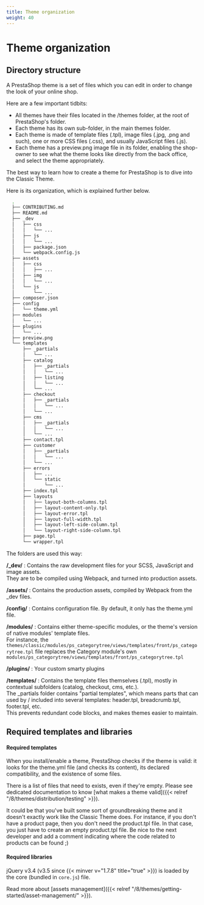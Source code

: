 ```yaml
---
title: Theme organization
weight: 40
---
```


# Theme organization

## Directory structure

A PrestaShop theme is a set of files which you can edit in order to change the look of your online shop.

Here are a few important tidbits:

- All themes have their files located in the /themes folder, at the root of PrestaShop's folder.
- Each theme has its own sub-folder, in the main themes folder.
- Each theme is made of template files (.tpl), image files (.jpg, .png and such), one or more CSS files (.css), and usually JavaScript files (.js).
- Each theme has a preview.png image file in its folder, enabling the shop-owner to see what the theme looks like directly from the back office, and select the theme appropriately.

The best way to learn how to create a theme for PrestaShop is to dive into the Classic Theme.

Here is its organization, which is explained further below.

```bash
  .
  ├── CONTRIBUTING.md
  ├── README.md
  ├── _dev
  │   ├── css
  │   │   └── ...
  │   ├── js
  │   │   └── ...
  │   ├── package.json
  │   └── webpack.config.js
  ├── assets
  │   ├── css
  │   │   ├── ...
  │   ├── img
  │   │   └── ...
  │   └── js
  │       └── ...
  ├── composer.json
  ├── config
  │   └── theme.yml
  ├── modules
  │   └── ...
  ├── plugins
  │   └── ...
  ├── preview.png
  └── templates
      ├── _partials
      │   └── ...
      ├── catalog
      │   ├── _partials
      │   │   └── ...
      │   ├── listing
      │   │   └── ...
      │   └── ...
      ├── checkout
      │   ├── _partials
      │   │   └── ...
      │   └── ...
      ├── cms
      │   ├── _partials
      │   │   └── ...
      │   └── ...
      ├── contact.tpl
      ├── customer
      │   ├── _partials
      │   │   └── ...
      │   └── ...
      ├── errors
      │   ├── ...
      │   └── static
      │       └── ...
      ├── index.tpl
      ├── layouts
      │   ├── layout-both-columns.tpl
      │   ├── layout-content-only.tpl
      │   ├── layout-error.tpl
      │   ├── layout-full-width.tpl
      │   ├── layout-left-side-column.tpl
      │   └── layout-right-side-column.tpl
      ├── page.tpl
      └── wrapper.tpl
```

The folders are used this way:

**/_dev/**
: Contains the raw development files for your SCSS, JavaScript and image assets.  
  They are to be compiled using Webpack, and turned into production assets.

**/assets/**
: Contains the production assets, compiled by Webpack from the _dev files.

**/config/**
: Contains configuration file. By default, it only has the theme.yml file.

**/modules/**
: Contains either theme-specific modules, or the theme's version of native modules' template files.  
  For instance, the `themes/classic/modules/ps_categorytree/views/templates/front/ps_categorytree.tpl` file replaces the Category module's own `modules/ps_categorytree/views/templates/front/ps_categorytree.tpl`

**/plugins/**
: Your custom smarty plugins

**/templates/**
: Contains the template files themselves (.tpl), mostly in contextual subfolders (catalog, checkout, cms, etc.).  
  The _partials folder contains "partial templates", which means parts
  that can used by / included into several templates: header.tpl, breadcrumb.tpl, footer.tpl, etc.  
  This prevents redundant code blocks, and makes themes easier to maintain.


## Required templates and libraries

#### Required templates

When you install/enable a theme, PrestaShop checks if the theme is valid: it looks for the theme.yml file
(and checks its content), its declared compatibility, and the existence of some files.

There is a list of files that need to exists, even if they're empty. Please see dedicated documentation
to know [what makes a theme valid]({{< relref "/8/themes/distribution/testing" >}}).

It could be that you've built some sort of groundbreaking theme and it doesn't exactly work like the
Classic Theme does. For instance, if you don't have a product page, then you don't need the product.tpl file.
In that case, you just have to create an empty product.tpl file. Be nice to the next developer and
add a comment indicating where the code related to products can be found ;)

#### Required libraries

jQuery v3.4 (v3.5 since {{< minver v="1.7.8" title="true" >}}) is loaded by the core (bundled in `core.js`) file.


Read more about [assets management]({{< relref "/8/themes/getting-started/asset-management/" >}}).
